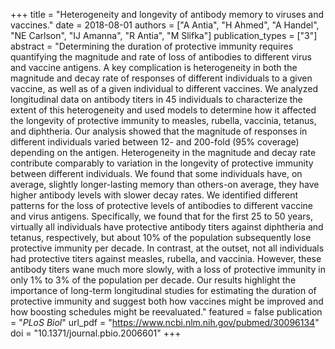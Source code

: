 +++
title = "Heterogeneity and longevity of antibody memory to viruses and vaccines."
date = 2018-08-01
authors = ["A Antia", "H Ahmed", "A Handel", "NE Carlson", "IJ Amanna", "R Antia", "M Slifka"]
publication_types = ["3"]
abstract = "Determining the duration of protective immunity requires quantifying the magnitude and rate of loss of antibodies to different virus and vaccine antigens. A key complication is heterogeneity in both the magnitude and decay rate of responses of different individuals to a given vaccine, as well as of a given individual to different vaccines. We analyzed longitudinal data on antibody titers in 45 individuals to characterize the extent of this heterogeneity and used models to determine how it affected the longevity of protective immunity to measles, rubella, vaccinia, tetanus, and diphtheria. Our analysis showed that the magnitude of responses in different individuals varied between 12- and 200-fold (95% coverage) depending on the antigen. Heterogeneity in the magnitude and decay rate contribute comparably to variation in the longevity of protective immunity between different individuals. We found that some individuals have, on average, slightly longer-lasting memory than others-on average, they have higher antibody levels with slower decay rates. We identified different patterns for the loss of protective levels of antibodies to different vaccine and virus antigens. Specifically, we found that for the first 25 to 50 years, virtually all individuals have protective antibody titers against diphtheria and tetanus, respectively, but about 10% of the population subsequently lose protective immunity per decade. In contrast, at the outset, not all individuals had protective titers against measles, rubella, and vaccinia. However, these antibody titers wane much more slowly, with a loss of protective immunity in only 1% to 3% of the population per decade. Our results highlight the importance of long-term longitudinal studies for estimating the duration of protective immunity and suggest both how vaccines might be improved and how boosting schedules might be reevaluated."
featured = false
publication = "*PLoS Biol*"
url_pdf = "https://www.ncbi.nlm.nih.gov/pubmed/30096134"
doi = "10.1371/journal.pbio.2006601"
+++

